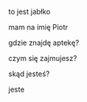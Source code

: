 to jest jabłko


mam na imię Piotr


gdzie znajdę aptekę?


czym się zajmujesz?


skąd jesteś?


jeste